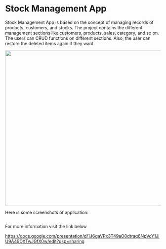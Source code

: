 # Stock Management App
 Stock Management App is based on the concept of managing records of products, customers, and stocks. The project contains the different management sections like customers, products, sales, category, and so on. The users can CRUD functions on different sections. Also, the user can restore the deleted items again if they want. 
 
 <img src="https://user-images.githubusercontent.com/49745411/148379477-492e47d2-c6bb-45c4-a1d8-6720607c8536.png" width=900, height=500>
 
 Here is some screenshots of application: 
 
 <img src="">
 
For more information visit the link below

https://docs.google.com/presentation/d/1J6gaVPx3T49aO0dtraq6NpVcY1JIU9A49DXTwJGfX0w/edit?usp=sharing
